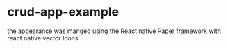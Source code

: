 # crud-app-example

the appearance was manged using the React native Paper framework with react native vector Icons
